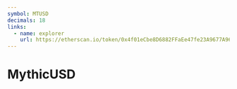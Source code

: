 ```yaml
---
symbol: MTUSD
decimals: 18
links:
  - name: explorer
    url: https://etherscan.io/token/0x4f01eCbe8D6882FFaEe47fe23A9677A96AAbED07
---
```


# MythicUSD
